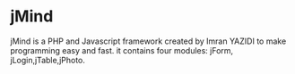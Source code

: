 # jMind
jMind is a PHP and Javascript framework created by Imran YAZIDI to make programming easy and fast. it contains four modules: jForm, jLogin,jTable,jPhoto. 
